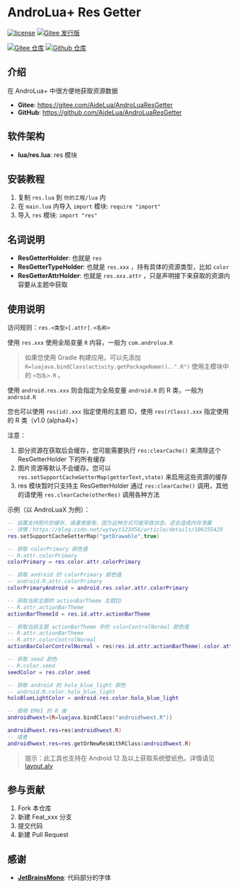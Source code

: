 # AndroLua+ Res Getter

[![license](https://img.shields.io/github/license/AideLua/AndroLuaResGetter)](LICENSE)
[![Gitee 发行版](https://img.shields.io/github/v/tag/AideLua/AndroLuaResGetter?color=C71D23&label=发行版&logo=gitee)](https://gitee.com/AideLua/AndroLuaResGetter/releases/latest)

[![Gitee 仓库](https://img.shields.io/badge/Gitee-仓库-C71D23?logo=gitee)](https://gitee.com/AideLua/AndroLuaResGetter)
[![Github 仓库](https://img.shields.io/badge/Github-仓库-0969DA?logo=github)](https://github.com/AideLua/AndroLuaResGetter)

## 介绍

在 AndroLua+ 中很方便地获取资源数据

* __Gitee__: <https://gitee.com/AideLua/AndroLuaResGetter>
* __GitHub__: <https://github.com/AideLua/AndroLuaResGetter>

## 软件架构

* __lua/res.lua__: res 模块

## 安装教程

1. 复制 `res.lua` 到 `你的工程/lua` 内
2. 在 `main.lua` 内导入 `import` 模块: `require "import"`
3. 导入 `res` 模块: `import "res"`

## 名词说明

* __ResGetterHolder__: 也就是 `res`
* __ResGetterTypeHolder__: 也就是 `res.xxx` ，持有具体的资源类型，比如 `color`
* __ResGetterAttrHolder__: 也就是 `res.xxx.attr` ，只是声明接下来获取的资源内容要从主题中获取


## 使用说明

访问规则：`res.<类型>[.attr].<名称>`

使用 `res.xxx` 使用全局变量 `R` 内容，一般为 `com.androlua.R`

> 如果您使用 Gradle 构建应用，可以先添加 `R=luajava.bindClass(activity.getPackageName()..".R")` 使用主模块中的 `<包名>.R` 。

使用 `android.res.xxx` 则会指定为全局变量 `android.R` 的 R 类，一般为 `android.R`

您也可以使用 `res(id).xxx` 指定使用的主题 ID，使用 `res(rClass).xxx` 指定使用的 R 类（v1.0 (alpha4)+）

注意：

1. 部分资源在获取后会缓存，您可能需要执行 `res:clearCache()` 来清除这个 ResGetterHolder 下的所有缓存
2. 图片资源等默认不会缓存。您可以 `res.setSupportCacheGetterMap(getterText,state)` 来启用这些资源的缓存
3. res 模块暂时只支持主 ResGetterHolder 通过 `res:clearCache()` 调用，其他的请使用 `res.clearCache(otherRes)` 调用各种方法

示例（以 AndroLuaX 为例）：

``` lua
-- 设置支持图片的缓存，请谨慎使用，因为这种方式可能导致状态，还会造成内存泄露
-- 详情：https://blog.csdn.net/wytwyt123456/article/details/106355429
res.setSupportCacheGetterMap("getDrawable",true)

-- 获取 colorPrimary 颜色值
-- R.attr.colorPrimary
colorPrimary = res.color.attr.colorPrimary

-- 获取 android 的 colorPrimary 颜色值
-- android.R.attr.colorPrimary
colorPrimaryAndroid = android.res.color.attr.colorPrimary

-- 获取当前主题的 actionBarTheme 主题ID
-- R.attr.actionBarTheme
actionBarThemeId = res.id.attr.actionBarTheme

-- 获取当前主题 actionBarTheme 中的 colorControlNormal 颜色值
-- R.attr.actionBarTheme
-- R.attr.colorControlNormal
actionBarColorControlNormal = res(res.id.attr.actionBarTheme).color.attr.colorControlNormal

-- 获取 seed 颜色
-- R.color.seed
seedColor = res.color.seed

-- 获取 android 的 holo_blue_light 颜色
-- android.R.color.holo_blue_light
holoBlueLightColor = android.res.color.holo_blue_light

-- 使用 EMUI 的 R 类
androidhwext={R=luajava.bindClass("androidhwext.R")}

androidhwext.res=res(androidhwext.R)
-- 或者
androidhwext.res=res.getOrNewResWithRClass(androidhwext.R)
```

> 提示：此工具也支持在 Android 12 及以上获取系统壁纸色。详情请见 [layout.aly](layout.aly)

## 参与贡献

1.  Fork 本仓库
2.  新建 Feat_xxx 分支
3.  提交代码
4.  新建 Pull Request

## 感谢

* [__JetBrainsMono__](https://github.com/JetBrains/JetBrainsMono): 代码部分的字体
